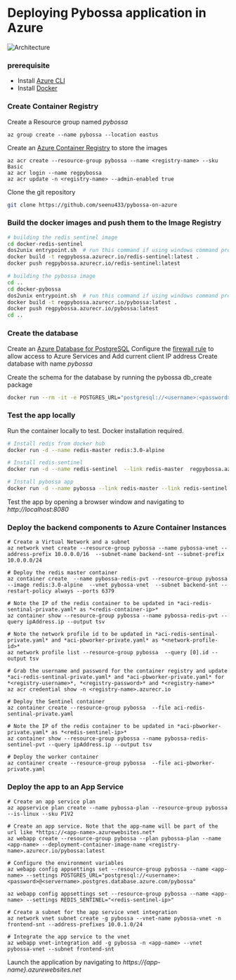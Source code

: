# Deploying Pybossa application in Azure

![Architecture](images/pybossa-on-azure.png)

### prerequisite
- Install [Azure CLI](https://docs.microsoft.com/en-us/cli/azure/install-azure-cli-windows?tabs=azure-cli)
- Install [Docker](https://docs.docker.com/docker-for-windows/install/)


### Create Container Registry
Create a Resource group named *pybossa*
```azurecli
az group create --name pybossa --location eastus
```

Create an [Azure Container Registry](https://docs.microsoft.com/en-us/azure/container-registry/container-registry-get-started-azure-cli) to store the images
```azurecli
az acr create --resource-group pybossa --name <registry-name> --sku Basic
az acr login --name regpybossa
az acr update -n <registry-name> --admin-enabled true
```

Clone the git repository
```bash
git clone https://github.com/seenu433/pybossa-on-azure
```

### Build the docker images and push them to the Image Registry

```bash
# building the redis sentinel image
cd docker-redis-sentinel
dos2unix entrypoint.sh  # run this command if using windows command prompt
docker build -t regpybossa.azurecr.io/redis-sentinel:latest . 
docker push regpybossa.azurecr.io/redis-sentinel:latest

# building the pybossa image
cd ..
cd docker-pybossa
dos2unix entrypoint.sh  # run this command if using windows command prompt
docker build -t regpybossa.azurecr.io/pybossa:latest .
docker push regpybossa.azurecr.io/pybossa:latest
cd ..
```

### Create the database

Create an [Azure Database for PostgreSQL](https://docs.microsoft.com/en-us/azure/postgresql/quickstart-create-server-database-portal)
Configure the [firewall rule](https://docs.microsoft.com/en-us/azure/postgresql/quickstart-create-server-database-portal#configure-a-firewall-rule) to allow access to Azure Services and Add current client IP address
Create database with name *pybossa*

Create the schema for the database by running the pybossa db_create package

```bash
docker run --rm -it -e POSTGRES_URL="postgresql://<username>:<password>@<servername>.postgres.database.azure.com/pybossa" <registry-name>.azurecr.io/pybossa:latest python cli.py db_create
```

### Test the app locally
Run the container locally to test. Docker installation required.
```bash
# Install redis from docker hub
docker run -d --name redis-master redis:3.0-alpine

# Install redis-sentinel
docker run -d --name redis-sentinel  --link redis-master  regpybossa.azurecr.io/redis-sentinel

# Install pybossa app
docker run -d --name pybossa --link redis-master --link redis-sentinel -e POSTGRES_URL="postgresql://<username>:<password>@<servername>.postgres.database.azure.com/pybossa" -p 8080:8080  regpybossa.azurecr.io/pybossa:latest
```

Test the app by opening a browser window and navigating to *http://localhost:8080*

### Deploy the backend components to Azure Container Instances

```azurecli
# Create a Virtual Network and a subnet 
az network vnet create --resource-group pybossa --name pybossa-vnet --address-prefix 10.0.0.0/16  --subnet-name backend-snt --subnet-prefix 10.0.0.0/24

# Deploy the redis master container
az container create  --name pybossa-redis-pvt --resource-group pybossa  --image redis:3.0-alpine  --vnet pybossa-vnet  --subnet backend-snt --restart-policy always --ports 6379

# Note the IP of the redis container to be updated in *aci-redis-sentinal-private.yaml* as *<redis-container-ip>*
az container show --resource-group pybossa --name pybossa-redis-pvt --query ipAddress.ip --output tsv

# Note the network profile id to be updated in *aci-redis-sentinal-private.yaml* and *aci-pbworker-private.yaml* as *<network-profile-id>*
az network profile list --resource-group pybossa  --query [0].id --output tsv

# Grab the username and password for the container registry and update *aci-redis-sentinal-private.yaml* and *aci-pbworker-private.yaml* for *<registry-username>*, *<registry-password>* and *<registry-name>*
az acr credential show -n <registry-name>.azurecr.io

# Deploy the Sentinel container
az container create --resource-group pybossa  --file aci-redis-sentinal-private.yaml

# Note the IP of the redis container to be updated in *aci-pbworker-private.yaml* as *<redis-sentinel-ip>*
az container show --resource-group pybossa --name pybossa-redis-sentinel-pvt --query ipAddress.ip --output tsv

# Deploy the worker container
az container create --resource-group pybossa  --file aci-pbworker-private.yaml
```

### Deploy the app to an App Service

```azurecli
# Create an app service plan
az appservice plan create --name pybossa-plan --resource-group pybossa --is-linux --sku P1V2

# Create an app service. Note that the app-name will be part of the url like *https://<app-name>.azurewebsites.net*
az webapp create --resource-group pybossa --plan pybossa-plan --name <app-name> --deployment-container-image-name <registry-name>.azurecr.io/pybossa:latest

# Configure the environment variables
az webapp config appsettings set --resource-group pybossa --name <app-name> --settings POSTGRES_URL="postgresql://<username>:<password>@<servername>.postgres.database.azure.com/pybossa"

az webapp config appsettings set --resource-group pybossa --name <app-name> --settings REDIS_SENTINEL="<redis-sentinel-ip>"

# Create a subnet for the app service vnet integration
az network vnet subnet create -g pybossa --vnet-name pybossa-vnet -n frontend-snt --address-prefixes 10.0.1.0/24

# Integrate the app service to the vnet
az webapp vnet-integration add -g pybossa -n <app-name> --vnet pybossa-vnet --subnet frontend-snt

```

Launch the application by navigating to *https://{app-name}.azurewebsites.net* 


